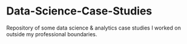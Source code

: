 # Data-Science-Case-Studies
Repository of some data science &amp; analytics case studies I worked on outside my professional boundaries.
